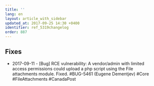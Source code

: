 ```yaml
---
title: ''
lang: en
layout: article_with_sidebar
updated_at: 2017-09-25 14:30 +0400
identifier: ref_5319changelog
order: 887
---
```


## Fixes

* 2017-09-11 - [Bug] RCE vulnerability: A vendor/admin with limited access permissions could upload a php script using the File attachments module. Fixed. #BUG-5461 (Eugene Dementjev) #Core #FileAttachments #CanadaPost
